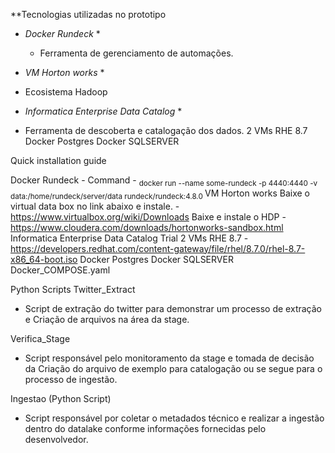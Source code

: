 **Tecnologias utilizadas no prototipo

* *Docker Rundeck* *
	- Ferramenta de gerenciamento de automações.

* *VM Horton works* *
- Ecosistema Hadoop


* *Informatica Enterprise Data Catalog* * 
- Ferramenta de descoberta e catalogação dos dados.
    2 VMs RHE 8.7 
    Docker Postgres
    Docker SQLSERVER 

Quick installation guide

Docker Rundeck 
	-	Command - <sub> docker run --name some-rundeck -p 4440:4440 -v data:/home/rundeck/server/data rundeck/rundeck:4.8.0 </sub>
VM Horton works 
  Baixe o virtual data box no link abaixo e instale.
  	-	https://www.virtualbox.org/wiki/Downloads
  Baixe e instale o HDP
  	-	https://www.cloudera.com/downloads/hortonworks-sandbox.html
Informatica Enterprise Data Catalog Trial
  2 VMs RHE 8.7
  	-	https://developers.redhat.com/content-gateway/file/rhel/8.7.0/rhel-8.7-x86_64-boot.iso
  Docker Postgres
  Docker SQLSERVER
    Docker_COMPOSE.yaml


Python Scripts
 Twitter_Extract 
 - Script de extração do twitter para demonstrar um processo de extração e Criação de arquivos na área da stage.

 Verifica_Stage
 - Script responsável pelo monitoramento da stage e tomada de decisão da Criação do arquivo de exemplo para catalogação ou se segue para o processo de 		        ingestão.

 Ingestao (Python Script)
 - Script responsável por coletar o metadados técnico e realizar a ingestão dentro do datalake conforme informações fornecidas pelo desenvolvedor.
